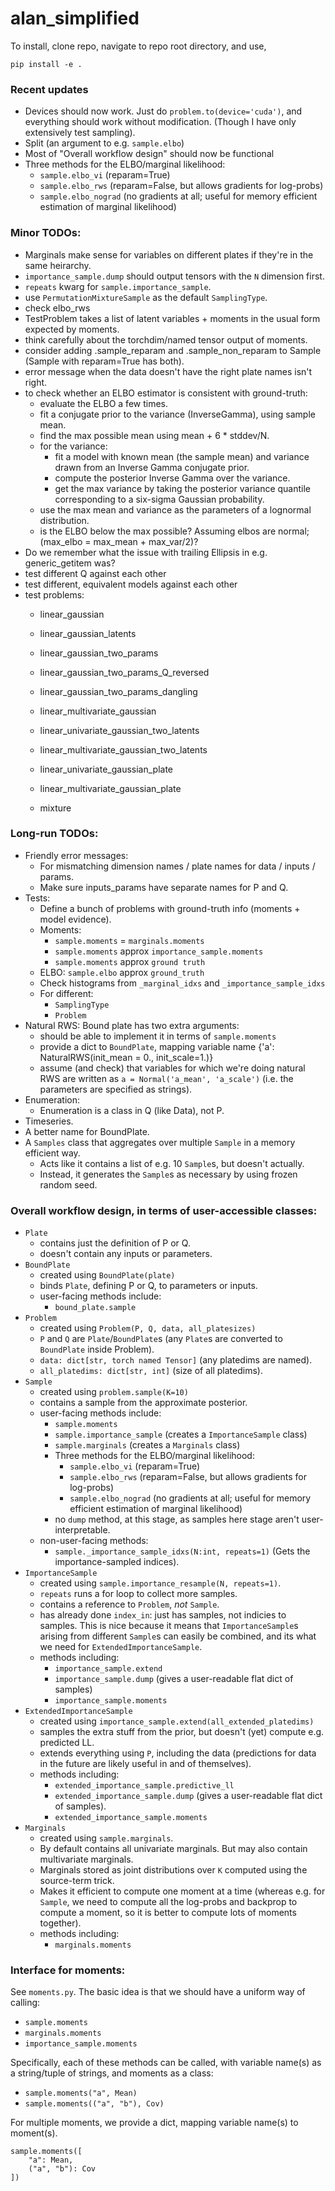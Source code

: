 # alan_simplified
To install, clone repo, navigate to repo root directory, and use,
```
pip install -e .
```

### Recent updates

* Devices should now work.  Just do `problem.to(device='cuda')`, and everything should work without modification.  (Though I have only extensively test sampling).
* Split (an argument to e.g. `sample.elbo`)
* Most of "Overall workflow design" should now be functional
* Three methods for the ELBO/marginal likelihood:
  - `sample.elbo_vi` (reparam=True) 
  - `sample.elbo_rws` (reparam=False, but allows gradients for log-probs)
  - `sample.elbo_nograd` (no gradients at all; useful for memory efficient estimation of marginal likelihood)

### Minor TODOs:
  * Marginals make sense for variables on different plates if they're in the same heirarchy.
  * `importance_sample.dump` should output tensors with the `N` dimension first.
  * `repeats` kwarg for `sample.importance_sample`.
  * use `PermutationMixtureSample` as the default `SamplingType`.
  * check elbo_rws
  * TestProblem takes a list of latent variables + moments in the usual form expected by moments.
  * think carefully about the torchdim/named tensor output of moments.
  * consider adding .sample_reparam and .sample_non_reparam to Sample (Sample with reparam=True has both).
  * error message when the data doesn't have the right plate names isn't right.
  * to check whether an ELBO estimator is consistent with ground-truth:
    - evaluate the ELBO a few times.
    - fit a conjugate prior to the variance (InverseGamma), using sample mean.
    - find the max possible mean using mean + 6 * stddev/N.
    - for the variance:
      - fit a model with known mean (the sample mean) and variance drawn from an Inverse Gamma conjugate prior.
      - compute the posterior Inverse Gamma over the variance.
      - get the max variance by taking the posterior variance quantile corresponding to a six-sigma Gaussian probability.
    - use the max mean and variance as the parameters of a lognormal distribution.
    - is the ELBO below the max possible?  Assuming elbos are normal; (max_elbo = max_mean + max_var/2)?
  * Do we remember what the issue with trailing Ellipsis in e.g. generic_getitem was?
  * test different Q against each other
  * test different, equivalent models against each other
  * test problems:
    - linear_gaussian
    - linear_gaussian_latents
    - linear_gaussian_two_params
    - linear_gaussian_two_params_Q_reversed
    - linear_gaussian_two_params_dangling

    - linear_multivariate_gaussian
    - linear_univariate_gaussian_two_latents
    - linear_multivariate_gaussian_two_latents
    - linear_univariate_gaussian_plate
    - linear_multivariate_gaussian_plate

    - mixture



### Long-run TODOs:
  * Friendly error messages:
    - For mismatching dimension names / plate names for data / inputs / params.
    - Make sure inputs_params have separate names for P and Q.
  * Tests:
    - Define a bunch of problems with ground-truth info (moments + model evidence).
    - Moments:
      - `sample.moments`      = `marginals.moments`
      - `sample.moments` approx `importance_sample.moments`
      - `sample.moments` approx `ground truth`
    - ELBO: `sample.elbo` approx `ground_truth`
    - Check histograms from `_marginal_idxs` and `_importance_sample_idxs`
    - For different:
      - `SamplingType`
      - `Problem`
  * Natural RWS: Bound plate has two extra arguments:
    - should be able to implement it in terms of `sample.moments`
    - provide a dict to `BoundPlate`, mapping variable name {'a': NaturalRWS(init_mean = 0., init_scale=1.)}
    - assume (and check) that variables for which we're doing natural RWS are written as `a = Normal('a_mean', 'a_scale')` (i.e. the parameters are specified as strings).
  * Enumeration:
    - Enumeration is a class in Q (like Data), not P.
  * Timeseries.
  * A better name for BoundPlate.
  * A `Samples` class that aggregates over multiple `Sample` in a memory efficient way.
    - Acts like it contains a list of e.g. 10 `Sample`s, but doesn't actually.
    - Instead, it generates the `Sample`s as necessary by using frozen random seed.

### Overall workflow design, in terms of user-accessible classes:
  * `Plate` 
    - contains just the definition of P or Q.
    - doesn't contain any inputs or parameters.
  * `BoundPlate`
    - created using `BoundPlate(plate)`
    - binds `Plate`, defining P or Q, to parameters or inputs.
    - user-facing methods include:
      - `bound_plate.sample`
  * `Problem`
    - created using `Problem(P, Q, data, all_platesizes)`
    - `P` and `Q` are `Plate`/`BoundPlate`s (any `Plate`s are converted to `BoundPlate` inside Problem).
    - `data: dict[str, torch named Tensor]` (any platedims are named).
    - `all_platedims: dict[str, int]` (size of all platedims).
  * `Sample`
    - created using `problem.sample(K=10)`
    - contains a sample from the approximate posterior.
    - user-facing methods include:
      - `sample.moments`
      - `sample.importance_sample` (creates a `ImportanceSample` class)
      - `sample.marginals` (creates a `Marginals` class)
      - Three methods for the ELBO/marginal likelihood:
        - `sample.elbo_vi` (reparam=True) 
        - `sample.elbo_rws` (reparam=False, but allows gradients for log-probs)
        - `sample.elbo_nograd` (no gradients at all; useful for memory efficient estimation of marginal likelihood)
      - no `dump` method, at this stage, as samples here stage aren't user-interpretable.
    - non-user-facing methods:
      - `sample._importance_sample_idxs(N:int, repeats=1)` (Gets the importance-sampled indices).
  * `ImportanceSample`
    - created using `sample.importance_resample(N, repeats=1)`.
    - `repeats` runs a for loop to collect more samples.
    - contains a reference to `Problem`, _not_ `Sample`.
    - has already done `index_in`: just has samples, not indicies to samples.  This is nice because it means that `ImportanceSample`s arising from different `Sample`s can easily be combined, and its what we need for `ExtendedImportanceSample`.
    - methods including:
      - `importance_sample.extend`
      - `importance_sample.dump` (gives a user-readable flat dict of samples)
      - `importance_sample.moments`
  * `ExtendedImportanceSample`
    - created using `importance_sample.extend(all_extended_platedims)`
    - samples the extra stuff from the prior, but doesn't (yet) compute e.g. predicted LL.
    - extends everything using `P`, including the data (predictions for data in the future are likely useful in and of themselves).
    - methods including:
      - `extended_importance_sample.predictive_ll`
      - `extended_importance_sample.dump` (gives a user-readable flat dict of samples).
      - `extended_importance_sample.moments`
  * `Marginals`
     - created using `sample.marginals`.
     - By default contains all univariate marginals.  But may also contain multivariate marginals.
     - Marginals stored as joint distributions over `K` computed using the source-term trick.
     - Makes it efficient to compute one moment at a time (whereas e.g. for `Sample`, we need to compute all the log-probs and backprop to compute a moment, so it is better to compute lots of moments together).
     - methods including:
       - `marginals.moments`

### Interface for moments:
See `moments.py`.  The basic idea is that we should have a uniform way of calling:
 - `sample.moments`
 - `marginals.moments`
 - `importance_sample.moments`

Specifically, each of these methods can be called, with variable name(s) as a string/tuple of strings, and moments as a class:
  - `sample.moments("a", Mean)`
  - `sample.moments(("a", "b"), Cov)`

For multiple moments, we provide a dict, mapping variable name(s) to moment(s).
```
sample.moments([
    "a": Mean,
    ("a", "b"): Cov
])
```


